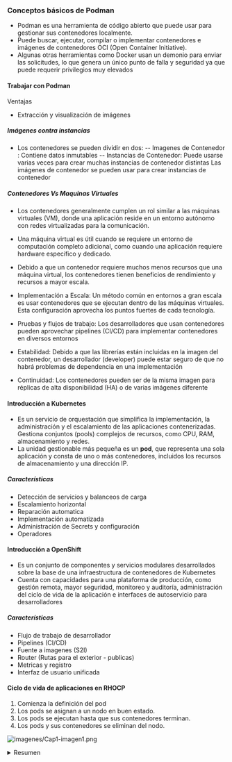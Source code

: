 ### Conceptos básicos de Podman

- Podman es una herramienta de código abierto que puede usar para gestionar sus contenedores localmente.
- Puede buscar, ejecutar, compilar o implementar contenedores e imágenes de contenedores OCI (Open Container Initiative).
- Algunas otras herramientas como Docker usan un demonio para enviar las solicitudes, lo que genera un único punto de falla y seguridad ya que puede requerir privilegios muy elevados

#### Trabajar con Podman
Ventajas
- Extracción y visualización de imágenes

##### Imágenes contra instancias
- Los contenedores se pueden dividir en dos:
-- Imagenes de Contenedor : Contiene datos inmutables
-- Instancias de Contenedor: Puede usarse varias veces para crear muchas instancias de contenedor distintas
Las imágenes de contenedor se pueden usar para crear instancias de contenedor

##### Contenedores Vs Maquinas Virtuales
- Los contenedores generalmente cumplen un rol similar a las máquinas virtuales (VM), donde una aplicación reside en un entorno autónomo con redes virtualizadas para la comunicación.

- Una máquina virtual es útil cuando se requiere un entorno de computación completo adicional, como cuando una aplicación requiere hardware específico y dedicado.

- Debido a que un contenedor requiere muchos menos recursos que una máquina virtual, los contenedores tienen beneficios de rendimiento y recursos a mayor escala.

- Implementación a Escala: Un método común en entornos a gran escala es usar contenedores que se ejecutan dentro de las máquinas virtuales. Esta configuración aprovecha los puntos fuertes de cada tecnología.

- Pruebas y flujos de trabajo: Los desarrolladores que usan contenedores pueden aprovechar pipelines (CI/CD) para implementar contenedores en diversos entornos

- Estabilidad: Debido a que las librerías están incluidas en la imagen del contenedor, un desarrollador (developer) puede estar seguro de que no habrá problemas de dependencia en una implementación

- Continuidad: Los contenedores pueden ser de la misma imagen para réplicas de alta disponibilidad (HA) o de varias imágenes diferente

#### Introducción a Kubernetes
- Es un servicio de orquestación que simplifica la implementación, la administración y el escalamiento de las aplicaciones contenerizadas. Gestiona conjuntos (pools) complejos de recursos, como CPU, RAM, almacenamiento y redes.
- La unidad gestionable más pequeña es un **pod**, que representa una sola aplicación y consta de uno o más contenedores, incluidos los recursos de almacenamiento y una dirección IP.

##### Características
- Detección de servicios y balanceos de carga
- Escalamiento horizontal
- Reparación automatica
- Implementación automatizada
- Administración de Secrets y configuración
- Operadores

#### Introducción a OpenShift
- Es un conjunto de componentes y servicios modulares desarrollados sobre la base de una infraestructura de contenedores de Kubernetes
- Cuenta con capacidades para una plataforma de producción, como gestión remota, mayor seguridad, monitoreo y auditoría, administración del ciclo de vida de la aplicación e interfaces de autoservicio para desarrolladores

##### Características
- Flujo de trabajo de desarrollador
- Pipelines (CI/CD)
- Fuente a imagenes (S2I)
- Router (Rutas para el exterior - publicas)
- Metricas y registro
- Interfaz de usuario unificada

#### Ciclo de vida de aplicaciones en RHOCP
1. Comienza la definición del pod
2. Los pods se asignan a un nodo en buen estado.
3. Los pods se ejecutan hasta que sus contenedores terminan.
4. Los pods y sus contenedores se eliminan del nodo.

![imagenes/Cap1-imagen1.png](imagenes/Cap1-imagen1.png)


<details><summary> Resumen
</summary>
- Los contenedores se diferencian de las máquinas virtuales al proporcionar solo las dependencias de tiempo de ejecución necesarias, como las librerías específicas de la aplicación necesarias para que se ejecute un programa, en lugar de un sistema operativo completo.<br>
- Las imágenes de contenedor se pueden usar para crear instancias de contenedor que son versiones ejecutables de la imagen que incluyen referencias a redes, discos y otras necesidades de tiempo de ejecución.<br>
- Podman es un motor de contenedores para construir y ejecutar contenedores en un host individual.
- Kubernetes y Red Hat OpenShift Container Platform (RHOCP) gestionan u orquestan contenedores en varios hosts denominados nodos.<br>
- RHOCP es un conjunto de componentes y servicios modulares que se crean sobre Kubernetes para agregar capacidades para las siguientes características: <br>
- Gestión remota <br>
- Varios inquilinos <br>
- Mayor seguridad <br>
- Integración continua <br>
- Desarrollo continuo <br>
</details>